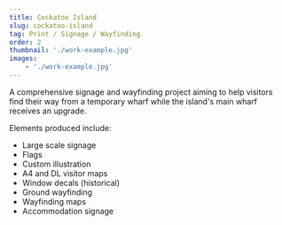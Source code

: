```yaml
---
title: Cockatoo Island
slug: cockatoo-island
tag: Print / Signage / Wayfinding
order: 2
thumbnail: './work-example.jpg'
images:
    - './work-example.jpg'
---
```


A comprehensive signage and wayfinding project aiming to help visitors find their way from a temporary wharf while the island's main wharf receives an upgrade.

Elements produced include:

-   Large scale signage
-   Flags
-   Custom illustration
-   A4 and DL visitor maps
-   Window decals (historical)
-   Ground wayfinding
-   Wayfinding maps
-   Accommodation signage
